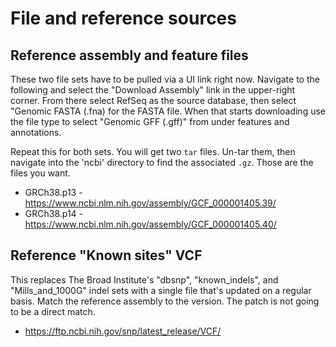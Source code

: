 # File and reference sources

## Reference assembly and feature files

These two file sets have to be pulled via a UI link right now. Navigate to the following and select the "Download Assembly" link in the upper-right corner. From there select RefSeq as the source database, then select "Genomic FASTA (.fna) for the FASTA file. When that starts downloading use the file type to select "Genomic GFF (.gff)" from under features and annotations.

Repeat this for both sets. You will get two `tar` files. Un-tar them, then navigate into the 'ncbi' directory to find the associated `.gz`. Those are the files you want.

- GRCh38.p13 - https://www.ncbi.nlm.nih.gov/assembly/GCF_000001405.39/
- GRCh38.p14 - https://www.ncbi.nlm.nih.gov/assembly/GCF_000001405.40/

## Reference "Known sites" VCF

This replaces The Broad Institute's "dbsnp", "known_indels", and "Mills_and_1000G" indel sets with a single file that's updated on a regular basis. Match the reference assembly to the version. The patch is not going to be a direct match.

- https://ftp.ncbi.nih.gov/snp/latest_release/VCF/
